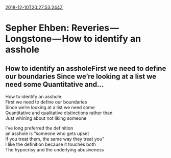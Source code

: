 [2018-12-10T20:27:53.244Z](https://medium.com//@jasonmedland/sepher-ehben-reveries-longstone-how-to-identify-an-asshole-27fd479aef8d)
# Sepher Ehben: Reveries — Longstone — How to identify an asshole
## How to identify an assholeFirst we need to define our boundaries Since we’re looking at a list we need some Quantitative and…
How to identify an asshole  
First we need to define our boundaries   
Since we’re looking at a list we need some   
Quantitative and qualitative distinctions rather than  
Just whining about not liking someone

I’ve long preferred the definition   
an asshole is “someone who gets upset   
If you treat them, the same way they treat you”  
I like the definition because it touches both   
The hypocrisy and the underlying abusiveness